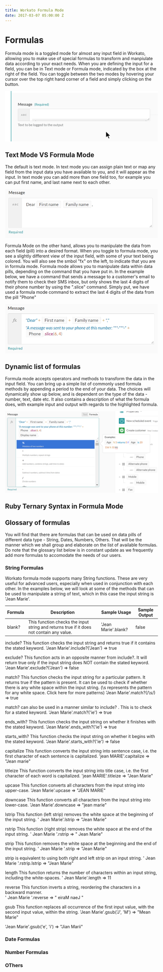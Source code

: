 ```yaml
---
title: Workato Formula Mode
date: 2017-03-07 05:00:00 Z
---
```


# Formulas
Formula mode is a toggled mode for almost any input field in Workato, allowing you to make use of special formulas to transform and manpiulate data according to your exact needs.
When you are defining the input for a field, you can be in Text mode or Formula mode, indicated by the box at the right of the field. 
You can toggle between the two modes by hovering your cursor over the top right hand corner of a field and simply clicking on the button.

![what_is_formula](/_uploads/formula-docs/what_is_formula_gif.gif)

## Text Mode VS Formula Mode

The default is text mode. In text mode you can assign plain text or map any field from the input data you have available to you, and it will appear as the input. In text mode you can add more than one field too, for example you can put first name, and last name next to each other.

![text_mode](/_uploads/formula-docs/text_mode.png)

Formula Mode on the other hand, allows you to manipulate the data from each field (pill) into a desired format. When you toggle to formula mode, you see a slightly different view of the input field, with some of your text being colored. You will also see the smbol "fx" on the left, to indicate that you are in formula mode. Formula mode allows you to manipulate data within data pills, depending on the command that you have put in. In the example below, we have a command that sends a message to a customer's email to notify them to check their SMS inbox, but only shows the last 4 digits of their phone number by using the ".slice" command. Simply put, we have used a formula mode command to extract the last 4 digits of the data from the pill "Phone" 
 
![formula_mode](/_uploads/formula-docs/formula_mode.png)

## Dynamic list of formulas
Formula mode accepts operators and methods to transform the data in the input field. You can bring up a simple list of commonly used formula methods by appending a period to the end of your data. The choices will dynamically show up below, and is dependent on the type of the data - number, text, date etc. It also contains a description of what the formula does, with example input and output with regards to the highlighted formula. 

![formula_list](/_uploads/formula-docs/formula_list.png)

## Ruby Ternary Syntax in Formula Mode

## Glossary of formulas
You will find that there are formulas that can be used on data pills of different data type - String, Dates, Numbers, Others. 
That will be the manner which we shall group and elaborate on the list of available formulas. Do note that the glossary list below is in constant update as we frequently add more formulas to accomodate the needs of our users. 


### String Formulas
Workato formula mode supports many String functions. These are very useful for advanced users, especially when used in conjunction with each other.
In the examples below, we will look at some of the methods that can be used to manipulate a string of text, which in this case the input string is 'Jean Marie'.


| Formula | Description | Sample Usage | Sample Output 
| ------------- | ------------- | ------------- | ------------- |
| blank? | This function checks the input string and returns true if it does not contain any value. |'Jean Marie'.blank? | false | 

include? 
This function checks the input string and returns true if it contains the stated keyword.
'Jean Marie'.include?('Jean') 
=> true

exclude? 
This function acts in an opposite manner from include?. It will return true only if the input string does NOT contain the stated keyword.
'Jean Marie'.exclude?('Jean') 
=> false

match?
This function checks the input string for a particular pattern. It returns true if the pattern is present. 
It can be used to check if whether there is any white space within the input string. (\s represents the pattern for any white space. Click here for more patterns) 
'Jean Marie'.match?(/\s/)
=> true

match? can also be used in a manner similar to include? . This is to check for a stated keyword.
'Jean Marie'.match?('ie')
=> true

ends_with?
This function checks the input string on whether it finishes with the stated keyword.
'Jean Marie'.ends_with?('ie')
=> true

starts_with?
This function checks the input string on whether it begins with the stated keyword.
'Jean Marie'.starts_with?('ie')
=> false

capitalize
This function converts the input string into sentence case, i.e. the first character of each sentence is capitalized. 
'jean MARIE'.capitalize
=> "Jean marie"
 
titleize
This function converts the input string into title case, i.e. the first character of each word is capitalized. 
'jean MARIE'.titleize
=> "Jean Marie"
 
upcase
This function converts all characters from the input string into upper-case. 
'Jean Marie'.upcase
=> "JEAN MARIE"

downcase
This function converts all characters from the input string into lower-case. 
'Jean Marie'.downcase
=> "jean marie"

lstrip
This function (left strip) removes the white space at the beginning of the input string. 
' Jean Marie'.lstrip
=> "Jean Marie"

rstrip
This function (right strip) removes the white space at the end of the input string. 
' Jean Marie '.rstrip
=> " Jean Marie"

strip
This function removes the white space at the beginning and the end of the input string. 
' Jean Marie '.strip
=> "Jean Marie"

strip is equivalent to using both right and left strip on an input string.
' Jean Marie '.rstrip.lstrip
=> "Jean Marie"

length
This function returns the number of characters within an input string, including the white-spaces. 
' Jean Marie'.length
=> 11

reverse
This function inverts a string, reordering the characters in a backward manner.  
' Jean Marie '.reverse
=> " eiraM naeJ "

gsub
This function replaces all occurrence of the first input value, with the second input value, within the string. 
'Jean Marie'.gsub('J', 'M')
=> "Mean Marie"

'Jean Marie'.gsub('e', 'i')
=> "Jian Marii"

### Date Formulas

### Number Formulas

### OThers
